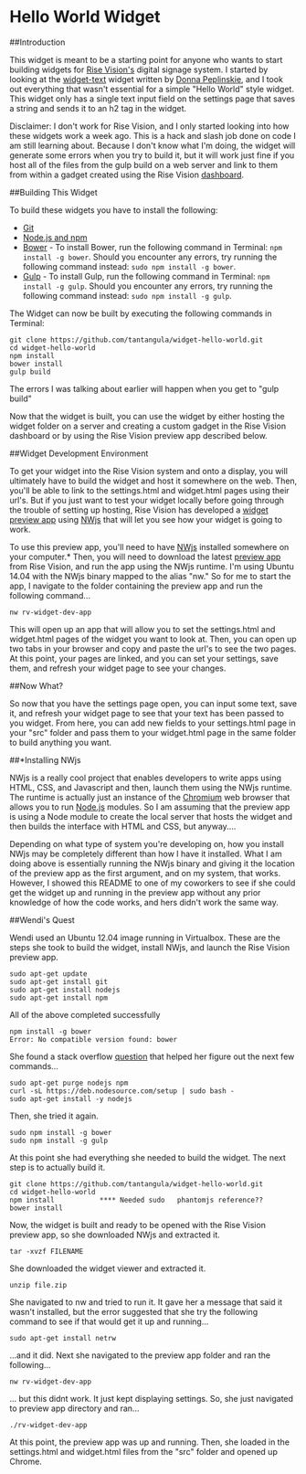 # Hello World Widget

##Introduction

This widget is meant to be a starting point for anyone who wants to start building widgets for [Rise Vision's](http://www.risevision.com) digital signage system. I started by looking at the [widget-text](https://github.com/Rise-Vision/widget-text) widget written by [Donna Peplinskie](https://github.com/donnapep), and I took out everything that wasn't essential for a simple "Hello World" style widget. This widget only has a single text input field on the settings page that saves a string and sends it to an h2 tag in the widget. 

Disclaimer: I don't work for Rise Vision, and I only started looking into how these widgets work a week ago. This is a hack and slash job done on code I am still learning about. Because I don't know what I'm doing, the widget will generate some errors when you try to build it, but it will work just fine if you host all of the files from the gulp build on a web server and link to them from within a gadget created using the Rise Vision [dashboard](http://rva.risevision.com/).

##Building This Widget

To build these widgets you have to install the following:

- [Git](http://git-scm.com/book/en/v2/Getting-Started-Installing-Git)
- [Node.js and npm](http://blog.nodeknockout.com/post/65463770933/how-to-install-node-js-and-npm)
- [Bower](http://bower.io/#install-bower) - To install Bower, run the following command in Terminal: `npm install -g bower`. Should you encounter any errors, try running the following command instead: `sudo npm install -g bower`.
- [Gulp](https://github.com/gulpjs/gulp/blob/master/docs/getting-started.md) - To install Gulp, run the following command in Terminal: `npm install -g gulp`. Should you encounter any errors, try running the following command instead: `sudo npm install -g gulp`.

The Widget can now be built by executing the following commands in Terminal:
```
git clone https://github.com/tantangula/widget-hello-world.git
cd widget-hello-world
npm install
bower install
gulp build 
```

The errors I was talking about earlier will happen when you get to "gulp build"

Now that the widget is built, you can use the widget by either hosting the widget folder on a server and creating a custom gadget in the Rise Vision dashboard or by using the Rise Vision preview app described below.

##Widget Development Environment 

To get your widget into the Rise Vision system and onto a display, you will ultimately have to build the widget and host it somewhere on the web. Then, you'll be able to link to the settings.html and widget.html pages using their url's. But if you just want to test your widget locally before going through the trouble of setting up hosting, Rise Vision has developed a [widget preview app](http://192.254.220.36/~rvi/widget-preview/) using [NWjs](http://nwjs.io/) that will let you see how your widget is going to work.

To use this preview app, you'll need to have [NWjs](http://dl.nwjs.io/v0.12.1/) installed somewhere on your computer.* Then, you will need to download the latest [preview app](http://192.254.220.36/~rvi/widget-preview/) from Rise Vision, and run the app using the NWjs runtime. I'm using Ubuntu 14.04 with the NWjs binary mapped to the alias "nw." So for me to start the app, I navigate to the folder containing the preview app and run the following command...

```
nw rv-widget-dev-app
```

This will open up an app that will allow you to set the settings.html and widget.html pages of the widget you want to look at. Then, you can open up two tabs in your browser and copy and paste the url's to see the two pages. At this point, your pages are linked, and you can set your settings, save them, and refresh your widget page to see your changes.

##Now What?

So now that you have the settings page open, you can input some text, save it, and refresh your widget page to see that your text has been passed to you widget. From here, you can add new fields to your settings.html page in your "src" folder and pass them to your widget.html page in the same folder to build anything you want. 

##*Installing NWjs

NWjs is a really cool project that enables developers to write apps using HTML, CSS, and Javascript and then, launch them using the NWjs runtime. The runtime is actually just an instance of the [Chromium](https://www.chromium.org/) web browser that allows you to run [Node.js](https://nodejs.org/) modules. So I am assuming that the preview app is using a Node module to create the local server that hosts the widget and then builds the interface with HTML and CSS, but anyway....

Depending on what type of system you're developing on, how you install NWjs may be completely different than how I have it installed. What I am doing above is essentially running the NWjs binary and giving it the location of the preview app as the first argument, and on my system, that works. However, I showed this README to one of my coworkers to see if she could get the widget up and running in the preview app without any prior knowledge of how the code works, and hers didn't work the same way.

##Wendi's Quest

Wendi used an Ubuntu 12.04 image running in Virtualbox. These are the steps she took to build the widget, install NWjs, and launch the Rise Vision preview app.

```
sudo apt-get update
sudo apt-get install git
sudo apt-get install nodejs
sudo apt-get install npm
```

All of the above completed successfully

```
npm install -g bower
Error: No compatible version found: bower
```

She found a stack overflow [question](http://stackoverflow.com/questions/12913141/message-failed-to-fetch-from-registry-while-trying-to-install-any-module) that helped her figure out the next few commands...

```
sudo apt-get purge nodejs npm
curl -sL https://deb.nodesource.com/setup | sudo bash -
sudo apt-get install -y nodejs
```

Then, she tried it again.

```
sudo npm install -g bower
sudo npm install -g gulp
```

At this point she had everything she needed to build the widget. The next step is to actually build it.

```
git clone https://github.com/tantangula/widget-hello-world.git
cd widget-hello-world
npm install           **** Needed sudo   phantomjs reference??
bower install
```


Now, the widget is built and ready to be opened with the Rise Vision preview app, so she downloaded NWjs and extracted it.

```
tar -xvzf FILENAME
```

She downloaded the widget viewer and extracted it.

```
unzip file.zip
```

She navigated to nw and tried to run it. It gave her a message that said it wasn't installed, but the error suggested that she try the following command to see if that would get it up and running...

```
sudo apt-get install netrw
```
...and it did. Next she navigated to the preview app folder and ran the following...

```
nw rv-widget-dev-app
```

... but this didnt work. It just kept displaying settings. So, she just navigated to preview app directory and ran...

```
./rv-widget-dev-app
```

At this point, the preview app was up and running. Then, she loaded in the settings.html and widget.html files from the "src" folder and opened up Chrome.
